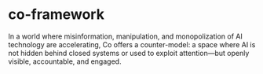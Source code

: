 # co-framework
In a world where misinformation, manipulation, and monopolization of AI technology are accelerating, Co offers a counter-model: a space where AI is not hidden behind closed systems or used to exploit attention—but openly visible, accountable, and engaged.
